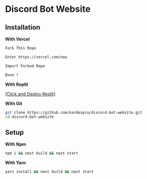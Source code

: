 # Discord Bot Website

## Installation

**With Vercel**

```bash
Fork This Repo

Enter https://vercel.com/new

Import Forked Repo

Done !
```

**With Replit**

[[Click and Deploy Replit]](https://replit.com/new/github/kardespro/discord-bot-website)

**With Git**

```bash
git clone https://github.com/kardespro/discord-bot-website.git
cd discord-bot-website
```

## Setup

**With Npm**


```bash
npm i && next build && next start
``` 

**With Yarn**

```bash
yarn install && next build && next start
```
